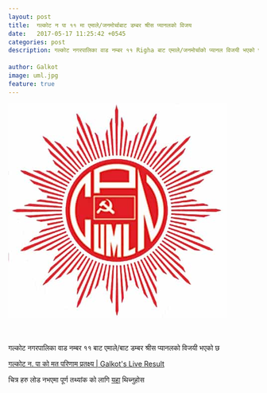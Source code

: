 ```yaml
---
layout: post
title:  गल्कोट न पा ११ मा एमाले/जनमोर्चाबाट डम्बर श्रीस प्यानलको विजय 
date:   2017-05-17 11:25:42 +0545
categories: post
description: गल्कोट नगरपालिका वाड नम्बर ११ Righa बाट एमाले/जनमोर्चाको प्यानल विजयी भएको छ  ...| Galkot Municipality News, FM, Khabar, Information, Election, Local UML

author: Galkot
image: uml.jpg
feature: true
---
```


<img src="uml.jpg" alt="sd">
<br>


<br><br>
गल्कोट नगरपालिका वाड नम्बर ११ बाट एमाले/बाट डम्बर श्रीस प्यानलको विजयी भएको छ 

<a href="/election"> गल्कोट न. पा को मत परिणाम प्रतक्ष्य | Galkot's Live Result</a>

चित्र हरु लोड नभएमा पूर्ण तथ्यांक को लागि <a href="/election">यहा</a> थिच्नुहोस  



<br>

